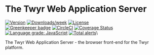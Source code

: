 # The Twyr Web Application Server

[![Version](https://img.shields.io/npm/v/twyr-webapp-server.svg)](https://npmjs.org/package/twyr-webapp-server)
[![Downloads/week](https://img.shields.io/npm/dw/twyr-webapp-server.svg)](https://npmjs.org/package/twyr-webapp-server)
[![License](https://img.shields.io/npm/l/twyr-webapp-server.svg)](https://github.com/twyr/twyr-webapp-server/blob/master/package.json)\
[![Greenkeeper badge](https://badges.greenkeeper.io/twyr/twyr-webapp-server.svg)](https://greenkeeper.io/)
[![CircleCI](https://circleci.com/gh/twyr/twyr-webapp-server.svg?style=shield)](https://circleci.com/gh/twyr/twyr-webapp-server)
[![Coverage Status](https://coveralls.io/repos/github/twyr/twyr-webapp-server/badge.svg?branch=master)](https://coveralls.io/github/twyr/twyr-webapp-server?branch=master)\
[![Language grade: JavaScript](https://img.shields.io/lgtm/grade/javascript/g/twyr/twyr-webapp-server.svg?logo=lgtm&logoWidth=18)](https://lgtm.com/projects/g/twyr/twyr-webapp-server/context:javascript)
[![Total alerts](https://img.shields.io/lgtm/alerts/g/twyr/twyr-webapp-server.svg?logo=lgtm&logoWidth=18)](https://lgtm.com/projects/g/twyr/twyr-webapp-server/alerts/)\

The Twyr Web Application Server - the browser front-end for the Twyr platform.
